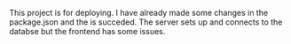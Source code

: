 This project is for deploying. I have already made some changes in the package.json and the is succeded. The server sets up and connects to the databse but the frontend has some issues.
